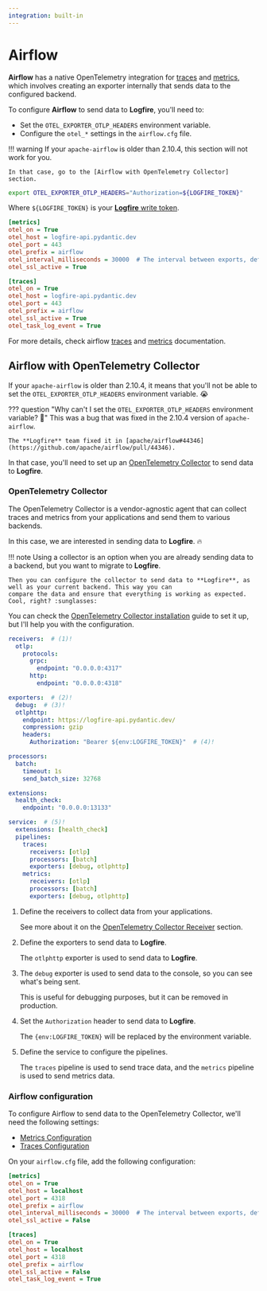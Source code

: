 ```yaml
---
integration: built-in
---
```


# Airflow

**Airflow** has a native OpenTelemetry integration for [traces] and [metrics], which involves creating
an exporter internally that sends data to the configured backend.

To configure **Airflow** to send data to **Logfire**, you'll need to:

- Set the `OTEL_EXPORTER_OTLP_HEADERS` environment variable.
- Configure the `otel_*` settings in the `airflow.cfg` file.

!!! warning
    If your `apache-airflow` is older than 2.10.4, this section will not work for you.

    In that case, go to the [Airflow with OpenTelemetry Collector] section.

```bash
export OTEL_EXPORTER_OTLP_HEADERS="Authorization=${LOGFIRE_TOKEN}"
```

Where `${LOGFIRE_TOKEN}` is your [**Logfire** write token][write-token].


```ini title="airflow.cfg"
[metrics]
otel_on = True
otel_host = logfire-api.pydantic.dev
otel_port = 443
otel_prefix = airflow
otel_interval_milliseconds = 30000  # The interval between exports, defaults to 60000
otel_ssl_active = True

[traces]
otel_on = True
otel_host = logfire-api.pydantic.dev
otel_port = 443
otel_prefix = airflow
otel_ssl_active = True
otel_task_log_event = True
```

For more details, check airflow [traces] and [metrics] documentation.

## Airflow with OpenTelemetry Collector

If your `apache-airflow` is older than 2.10.4, it means that you'll not be able to set the `OTEL_EXPORTER_OTLP_HEADERS`
environment variable. :sob:

??? question "Why can't I set the `OTEL_EXPORTER_OTLP_HEADERS` environment variable? :thinking:"
    This was a bug that was fixed in the 2.10.4 version of `apache-airflow`.

    The **Logfire** team fixed it in [apache/airflow#44346](https://github.com/apache/airflow/pull/44346).

In that case, you'll need to set up an [OpenTelemetry Collector] to send data to **Logfire**.

### OpenTelemetry Collector

The OpenTelemetry Collector is a vendor-agnostic agent that can collect traces and metrics from your applications and
send them to various backends.

In this case, we are interested in sending data to **Logfire**. :fire:

!!! note
    Using a collector is an option when you are already sending data to a backend, but you want to migrate to **Logfire**.

    Then you can configure the collector to send data to **Logfire**, as well as your current backend. This way you can
    compare the data and ensure that everything is working as expected. Cool, right? :sunglasses:

You can check the [OpenTelemetry Collector installation] guide to set it up, but I'll help you with the configuration.

```yaml title="otel-collector-config.yaml"
receivers:  # (1)!
  otlp:
    protocols:
      grpc:
        endpoint: "0.0.0.0:4317"
      http:
        endpoint: "0.0.0.0:4318"

exporters:  # (2)!
  debug:  # (3)!
  otlphttp:
    endpoint: https://logfire-api.pydantic.dev/
    compression: gzip
    headers:
      Authorization: "Bearer ${env:LOGFIRE_TOKEN}"  # (4)!

processors:
  batch:
    timeout: 1s
    send_batch_size: 32768

extensions:
  health_check:
    endpoint: "0.0.0.0:13133"

service:  # (5)!
  extensions: [health_check]
  pipelines:
    traces:
      receivers: [otlp]
      processors: [batch]
      exporters: [debug, otlphttp]
    metrics:
      receivers: [otlp]
      processors: [batch]
      exporters: [debug, otlphttp]
```

1. Define the receivers to collect data from your applications.

    See more about it on the [OpenTelemetry Collector Receiver] section.

2. Define the exporters to send data to **Logfire**.

    The `otlphttp` exporter is used to send data to **Logfire**.

3. The `debug` exporter is used to send data to the console, so you can see what's being sent.

    This is useful for debugging purposes, but it can be removed in production.

4. Set the `Authorization` header to send data to **Logfire**.

    The `{env:LOGFIRE_TOKEN}` will be replaced by the environment variable.

5. Define the service to configure the pipelines.

    The `traces` pipeline is used to send trace data, and the `metrics` pipeline is used to send metrics data.

### Airflow configuration

To configure Airflow to send data to the OpenTelemetry Collector, we'll need the following settings:

- [Metrics Configuration][metrics]
- [Traces Configuration][traces]

On your `airflow.cfg` file, add the following configuration:

```ini title="airflow.cfg"
[metrics]
otel_on = True
otel_host = localhost
otel_port = 4318
otel_prefix = airflow
otel_interval_milliseconds = 30000  # The interval between exports, defaults to 60000
otel_ssl_active = False

[traces]
otel_on = True
otel_host = localhost
otel_port = 4318
otel_prefix = airflow
otel_ssl_active = False
otel_task_log_event = True
```

[traces]: https://airflow.apache.org/docs/apache-airflow/stable/administration-and-deployment/logging-monitoring/traces.html
[metrics]: https://airflow.apache.org/docs/apache-airflow/stable/administration-and-deployment/logging-monitoring/metrics.html#setup-opentelemetry
[OpenTelemetry Collector]: https://opentelemetry.io/docs/collector/
[OpenTelemetry Collector installation]: https://opentelemetry.io/docs/collector/installation/
[OpenTelemetry Collector Receiver]: https://opentelemetry.io/docs/collector/configuration/#receivers
[write-token]: ../../guides/advanced/creating-write-tokens.md
